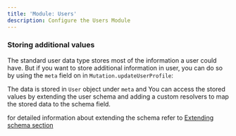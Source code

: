 ```yaml
---
title: 'Module: Users'
description: Configure the Users Module
---
```


### Storing additional values

The standard user data type stores most of the information a user could have. But if you want to store additional information in user, you can do so by using the `meta` field on in `Mutation.updateUserProfile`:

The data is stored in `User` object under `meta` and You can access the stored values by extending the user schema and adding a custom resolvers to map the stored data to the schema field.

for detailed information about extending the schema refer to [Extending schema section](../advanced-config/extending-schema)
